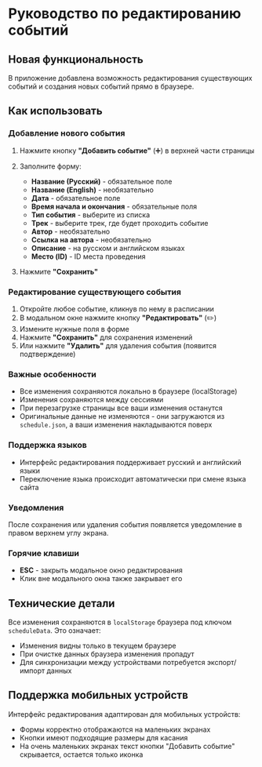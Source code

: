 # Руководство по редактированию событий

## Новая функциональность

В приложение добавлена возможность редактирования существующих событий и создания новых событий прямо в браузере.

## Как использовать

### Добавление нового события

1. Нажмите кнопку **"Добавить событие"** (➕) в верхней части страницы
2. Заполните форму:
   - **Название (Русский)** - обязательное поле
   - **Название (English)** - необязательно
   - **Дата** - обязательное поле
   - **Время начала и окончания** - обязательные поля
   - **Тип события** - выберите из списка
   - **Трек** - выберите трек, где будет проходить событие
   - **Автор** - необязательно
   - **Ссылка на автора** - необязательно
   - **Описание** - на русском и английском языках
   - **Место (ID)** - ID места проведения

3. Нажмите **"Сохранить"**

### Редактирование существующего события

1. Откройте любое событие, кликнув по нему в расписании
2. В модальном окне нажмите кнопку **"Редактировать"** (✏️)
3. Измените нужные поля в форме
4. Нажмите **"Сохранить"** для сохранения изменений
5. Или нажмите **"Удалить"** для удаления события (появится подтверждение)

### Важные особенности

- Все изменения сохраняются локально в браузере (localStorage)
- Изменения сохраняются между сессиями
- При перезагрузке страницы все ваши изменения останутся
- Оригинальные данные не изменяются - они загружаются из `schedule.json`, а ваши изменения накладываются поверх

### Поддержка языков

- Интерфейс редактирования поддерживает русский и английский языки
- Переключение языка происходит автоматически при смене языка сайта

### Уведомления

После сохранения или удаления события появляется уведомление в правом верхнем углу экрана.

### Горячие клавиши

- **ESC** - закрыть модальное окно редактирования
- Клик вне модального окна также закрывает его

## Технические детали

Все изменения сохраняются в `localStorage` браузера под ключом `scheduleData`. Это означает:

- Изменения видны только в текущем браузере
- При очистке данных браузера изменения пропадут
- Для синхронизации между устройствами потребуется экспорт/импорт данных

## Поддержка мобильных устройств

Интерфейс редактирования адаптирован для мобильных устройств:
- Формы корректно отображаются на маленьких экранах
- Кнопки имеют подходящие размеры для касания
- На очень маленьких экранах текст кнопки "Добавить событие" скрывается, остается только иконка